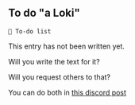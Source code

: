 ## To do "a Loki"

`📃 To-do list`

This entry has not been written yet.

Will you write the text for it?

Will you request others to that?

You can do both
in [this discord post](<https://discord.com/channels/562910943848169472/1173922660489633802>)

<!---
keywords:  
aliases: 
-->